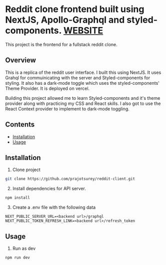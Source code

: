 # Reddit clone frontend built using NextJS, Apollo-Graphql and styled-components. [WEBSITE](https://reddit-client-murex.vercel.app/)

This project is the frontend for a fullstack reddit clone. 

## Overview
This is a replica of the reddit user interface. I built this using NextJS. It uses Grahql for commuinicating with the server and Styled-components for styling. It also has a dark-mode toggle which uses the styled-components' Theme Provider. It is deployed on vercel.

Building this project allowed me to learn Styled-components and it's theme provider along with practicing my CSS and React skills. I also got to use the React Context provider to implement to dark-mode toggling. 

## Contents

* [Installation](#user-content-installation)
* [Usage](#user-content-usage)

## Installation

1. Clone project

```bash
git clone https://github.com/prajotsurey/reddit-client.git
```

2. Install dependencies for API server.

```bash
npm install
```

3. Create a .env file with the following data
```
NEXT_PUBLIC_SERVER_URL=<backend url>/graphql
NEXT_PUBLIC_TOKEN_REFRESH_LINK=<backend url>/refresh_token
```
## Usage

1. Run as dev

```bash
npm run dev
```
